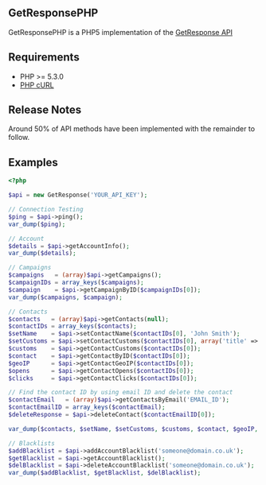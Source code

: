 ## GetResponsePHP

GetResponsePHP is a PHP5 implementation of the [GetResponse API](http://apidocs.getresponse.com/en/api/)

## Requirements

* PHP >= 5.3.0
* [PHP cURL](http://php.net/manual/en/book.curl.php)

## Release Notes

Around 50% of API methods have been implemented with the remainder to follow.

## Examples

```php
<?php

$api = new GetResponse('YOUR_API_KEY');

// Connection Testing
$ping = $api->ping();
var_dump($ping);

// Account
$details = $api->getAccountInfo();
var_dump($details);

// Campaigns
$campaigns 	 = (array)$api->getCampaigns();
$campaignIDs = array_keys($campaigns);
$campaign 	 = $api->getCampaignByID($campaignIDs[0]);
var_dump($campaigns, $campaign);

// Contacts
$contacts 	= (array)$api->getContacts(null);
$contactIDs	= array_keys($contacts);
$setName 	= $api->setContactName($contactIDs[0], 'John Smith');
$setCustoms	= $api->setContactCustoms($contactIDs[0], array('title' => 'Mr', 'middle_name' => 'Fred'));
$customs 	= $api->getContactCustoms($contactIDs[0]);
$contact 	= $api->getContactByID($contactIDs[0]);
$geoIP 		= $api->getContactGeoIP($contactIDs[0]);
$opens 		= $api->getContactOpens($contactIDs[0]);
$clicks 	= $api->getContactClicks($contactIDs[0]);

// Find the contact ID by using email ID and delete the contact
$contactEmail	= (array)$api->getContactsByEmail('EMAIL_ID');
$contactEmailID	= array_keys($contactEmail);
$deleteResponse	= $api->deleteContact($contactEmailID[0]);

var_dump($contacts, $setName, $setCustoms, $customs, $contact, $geoIP, $opens, $clicks);

// Blacklists
$addBlacklist = $api->addAccountBlacklist('someone@domain.co.uk');
$getBlacklist = $api->getAccountBlacklist();
$delBlacklist = $api->deleteAccountBlacklist('someone@domain.co.uk');
var_dump($addBlacklist, $getBlacklist, $delBlacklist);
```
